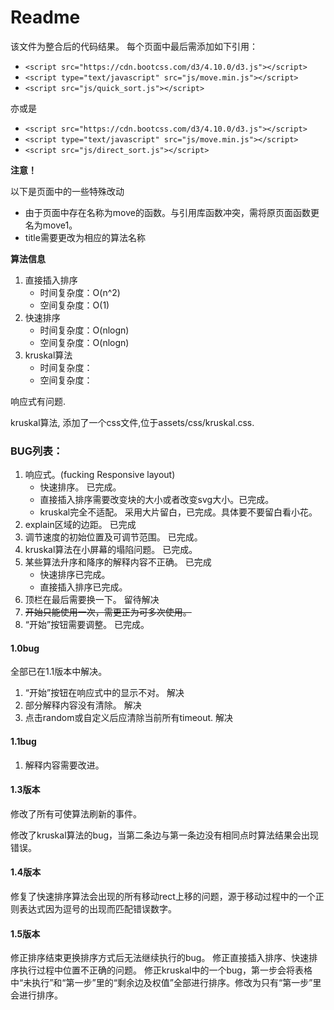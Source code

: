 # Readme

该文件为整合后的代码结果。
每个页面中最后需添加如下引用：

* `<script src="https://cdn.bootcss.com/d3/4.10.0/d3.js"></script>`
* `<script type="text/javascript" src="js/move.min.js"></script>`
* `<script src="js/quick_sort.js"></script>`

亦或是

* `<script src="https://cdn.bootcss.com/d3/4.10.0/d3.js"></script>`
* `<script type="text/javascript" src="js/move.min.js"></script>`
* `<script src="js/direct_sort.js"></script>`

<strong>注意！</strong>

以下是页面中的一些特殊改动

* 由于页面中存在名称为move的函数。与引用库函数冲突，需将原页面函数更名为move1。
* title需要更改为相应的算法名称

<strong>算法信息</strong>

1. 直接插入排序
    * 时间复杂度：O(n^2)
    * 空间复杂度：O(1)
2. 快速排序
    * 时间复杂度：O(nlogn)
    * 空间复杂度：O(nlogn)
3. kruskal算法
    * 时间复杂度：
    * 空间复杂度：

响应式有问题.

kruskal算法, 添加了一个css文件,位于assets/css/kruskal.css.

### BUG列表：

1. 响应式。(fucking Responsive layout)
	* 快速排序。   已完成。
	* 直接插入排序需要改变块的大小或者改变svg大小。已完成。
    * kruskal完全不适配。   采用大片留白，已完成。具体要不要留白看小花。
2. explain区域的边距。  已完成
3. 调节速度的初始位置及可调节范围。  已完成。
4. kruskal算法在小屏幕的塌陷问题。  已完成。
5. 某些算法升序和降序的解释内容不正确。  已完成
    * 快速排序已完成。
    * 直接插入排序已完成。 
6. 顶栏在最后需要换一下。  留待解决
7. ~~开始只能使用一次，需更正为可多次使用。~~
8. “开始”按钮需要调整。 已完成。

#### 1.0bug

全部已在1.1版本中解决。

1. “开始”按钮在响应式中的显示不对。   解决
2. 部分解释内容没有清除。             解决
3. 点击random或自定义后应清除当前所有timeout.  解决

#### 1.1bug

1. 解释内容需要改进。

#### 1.3版本

修改了所有可使算法刷新的事件。

修改了kruskal算法的bug，当第二条边与第一条边没有相同点时算法结果会出现错误。

#### 1.4版本

修复了快速排序算法会出现的所有移动rect上移的问题，源于移动过程中的一个正则表达式因为逗号的出现而匹配错误数字。

#### 1.5版本

修正排序结束更换排序方式后无法继续执行的bug。
修正直接插入排序、快速排序执行过程中位置不正确的问题。
修正kruskal中的一个bug，第一步会将表格中“未执行”和“第一步”里的“剩余边及权值”全部进行排序。修改为只有“第一步”里会进行排序。